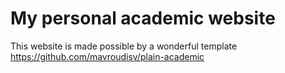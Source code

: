 # My personal academic website

This website is made possible by a wonderful template https://github.com/mavroudisv/plain-academic 

